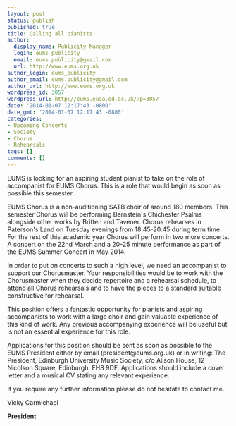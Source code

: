 ```yaml
---
layout: post
status: publish
published: true
title: Calling all pianists!
author:
  display_name: Publicity Manager
  login: eums_publicity
  email: eums.publicity@gmail.com
  url: http://www.eums.org.uk
author_login: eums_publicity
author_email: eums.publicity@gmail.com
author_url: http://www.eums.org.uk
wordpress_id: 3057
wordpress_url: http://eums.eusa.ed.ac.uk/?p=3057
date: '2014-01-07 12:17:43 -0800'
date_gmt: '2014-01-07 12:17:43 -0800'
categories:
- Upcoming Concerts
- Society
- Chorus
- Rehearsals
tags: []
comments: []
---
```

<p>EUMS is looking for an aspiring student pianist to take on the role of accompanist for EUMS Chorus. This is a role that would begin as soon as possible this semester.</p>
<p>EUMS Chorus is a non-auditioning SATB choir of around 180 members. This semester Chorus will be performing Bernstein's Chichester Psalms alongside other works by Britten and Tavener. Chorus rehearses in Paterson's Land on Tuesday evenings from 18.45-20.45 during term time. For the rest of this academic year Chorus will perform in two more concerts. A concert on the 22nd March and a 20-25 minute performance as part of the EUMS Summer Concert in May 2014.</p>
<p>In order to put on concerts to such a high level, we need an accompanist to support our Chorusmaster. Your responsibilities would be to work with the Chorusmaster when they decide repertoire and a rehearsal schedule, to attend all Chorus rehearsals and to have the pieces to a standard suitable constructive for rehearsal.</p>
<p>This position offers a fantastic opportunity for pianists and aspiring accompanists to work with a large choir and gain valuable experience of this kind of work. Any previous accompanying experience will be useful but is not an essential experience for this role.</p>
<p>Applications for this position should be sent as soon as possible to the EUMS President either by email (president@eums.org.uk) or in writing: The President, Edinburgh University Music Society, c/o Alison House, 12 Nicolson Square, Edinburgh, EH8 9DF. Applications should include a cover letter and a musical CV stating any relevant experience.</p>
<p>If you require any further information please do not hesitate to contact me.</p>
<p> </p>
<p>Vicky Carmichael</p>
<p><strong>President</strong></p>
